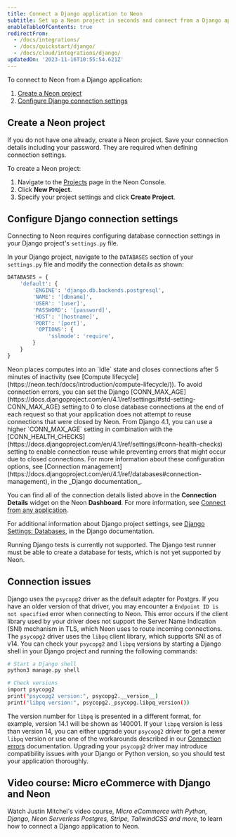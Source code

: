 ```yaml
---
title: Connect a Django application to Neon
subtitle: Set up a Neon project in seconds and connect from a Django application
enableTableOfContents: true
redirectFrom:
  - /docs/integrations/
  - /docs/quickstart/django/
  - /docs/cloud/integrations/django/
updatedOn: '2023-11-16T10:55:54.621Z'
---
```


To connect to Neon from a Django application:

1. [Create a Neon project](#create-a-neon-project)
2. [Configure Django connection settings](#configure-django-connection-settings)

## Create a Neon project

If you do not have one already, create a Neon project. Save your connection details including your password. They are required when defining connection settings.

To create a Neon project:

1. Navigate to the [Projects](https://console.neon.tech/app/projects) page in the Neon Console.
2. Click **New Project**.
3. Specify your project settings and click **Create Project**.

## Configure Django connection settings

Connecting to Neon requires configuring database connection settings in your Django project's `settings.py` file.

In your Django project, navigate to the `DATABASES` section of your `settings.py` file and modify the connection details as shown:

```python
DATABASES = {
    'default': {
        'ENGINE': 'django.db.backends.postgresql',
        'NAME': '[dbname]',
        'USER': '[user]',
        'PASSWORD': '[password]',
        'HOST': '[hostname]',
        'PORT': '[port]',
         'OPTIONS': {
             'sslmode': 'require',
        }
    }
}
```

<Admonition type="note">
Neon places computes into an `Idle` state and closes connections after 5 minutes of inactivity (see [Compute lifecycle](https://neon.tech/docs/introduction/compute-lifecycle/)). To avoid connection errors, you can set the Django [CONN_MAX_AGE](https://docs.djangoproject.com/en/4.1/ref/settings/#std-setting-CONN_MAX_AGE) setting to 0 to close database connections at the end of each request so that your application does not attempt to reuse connections that were closed by Neon. From Django 4.1, you can use a higher `CONN_MAX_AGE` setting in combination with the [CONN_HEALTH_CHECKS](https://docs.djangoproject.com/en/4.1/ref/settings/#conn-health-checks) setting to enable connection reuse while preventing errors that might occur due to closed connections. For more information about these configuration options, see [Connection management](https://docs.djangoproject.com/en/4.1/ref/databases#connection-management), in the _Django documentation_.
</Admonition>

You can find all of the connection details listed above in the **Connection Details** widget on the Neon **Dashboard**. For more information, see [Connect from any application](/docs/connect/connect-from-any-app).

For additional information about Django project settings, see [Django Settings: Databases](https://docs.djangoproject.com/en/4.0/ref/settings#databases), in the Django documentation.

<Admonition type="note">
Running Django tests is currently not supported. The Django test runner must be able to create a database for tests, which is not yet supported by Neon.
</Admonition>

## Connection issues

Django uses the `psycopg2` driver as the default adapter for Postgrs. If you have an older version of that driver, you may encounter a `Endpoint ID is not specified` error when connecting to Neon. This error occurs if the client library used by your driver does not support the Server Name Indication (SNI) mechanism in TLS, which Neon uses to route incoming connections. The `psycopg2` driver uses the `libpq` client library, which supports SNI as of v14. You can check your `psycopg2` and `libpq` versions by starting a Django shell in your Django project and running the following commands:

```bash
# Start a Django shell
python3 manage.py shell

# Check versions
import psycopg2
print("psycopg2 version:", psycopg2.__version__)
print("libpq version:", psycopg2._psycopg.libpq_version())
```

The version number for `libpq` is presented in a different format, for example, version 14.1 will be shown as 140001. If your `libpq` version is less than version 14, you can either upgrade your `psycopg2` driver to get a newer `libpq` version or use one of the workarounds described in our [Connection errors](https://neon.tech/docs/connect/connection-errors#the-endpoint-id-is-not-specified) documentation. Upgrading your `psycopg2` driver may introduce compatibility issues with your Django or Python version, so you should test your application thoroughly.

## Video course: Micro eCommerce with Django and Neon

Watch Justin Mitchel's video course, _Micro eCommerce with Python, Django, Neon Serverless Postgres, Stripe, TailwindCSS and more_, to learn how to connect a Django application to Neon.

<YoutubeIframe embedId="qx9nshX9CQQ?start=1569" />

<NeedHelp/>
